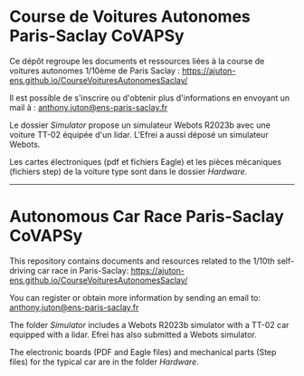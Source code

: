 # Course de Voitures Autonomes Paris-Saclay CoVAPSy
Ce dépôt regroupe les documents et ressources liées à la course de voitures autonomes 1/10ème de Paris Saclay : https://ajuton-ens.github.io/CourseVoituresAutonomesSaclay/

Il est possible de s'inscrire ou d'obtenir plus d'informations en envoyant un mail à : anthony.juton@ens-paris-saclay.fr 

Le dossier _Simulator_ propose un simulateur Webots R2023b avec une voiture TT-02 équipée d'un lidar.
L'Efrei a aussi déposé un simulateur Webots.

Les cartes électroniques (pdf et fichiers Eagle) et les pièces mécaniques (fichiers step) de la voiture type sont dans le dossier _Hardware_.

---------------------------------------------
# Autonomous Car Race Paris-Saclay CoVAPSy

This repository contains documents and resources related to the 1/10th self-driving car race in Paris-Saclay: https://ajuton-ens.github.io/CourseVoituresAutonomesSaclay/

You can register or obtain more information by sending an email to: anthony.juton@ens-paris-saclay.fr

The folder _Simulator_ includes a Webots R2023b simulator with a TT-02 car equipped with a lidar.
Efrei has also submitted a Webots simulator.

The electronic boards (PDF and Eagle files) and mechanical parts (Step files) for the typical car are in the folder _Hardware_.
